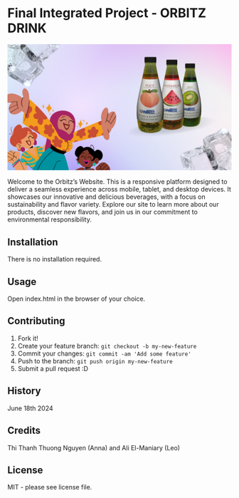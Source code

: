# Final Integrated Project - ORBITZ DRINK

![FIP-Orbitz](images/home-hero.png)

Welcome to the Orbitz’s Website. This is a responsive platform designed to deliver a seamless experience across mobile, tablet, and desktop devices. It showcases our innovative and delicious beverages, with a focus on sustainability and flavor variety. Explore our site to learn more about our products, discover new flavors, and join us in our commitment to environmental responsibility.

## Installation

There is no installation required.

## Usage

Open index.html in the browser of your choice.

## Contributing

1. Fork it!
2. Create your feature branch: `git checkout -b my-new-feature`
3. Commit your changes: `git commit -am 'Add some feature'`
4. Push to the branch: `git push origin my-new-feature`
5. Submit a pull request :D

## History

June 18th 2024

## Credits

Thi Thanh Thuong Nguyen (Anna) and Ali El-Maniary (Leo)

## License

MIT - please see license file.